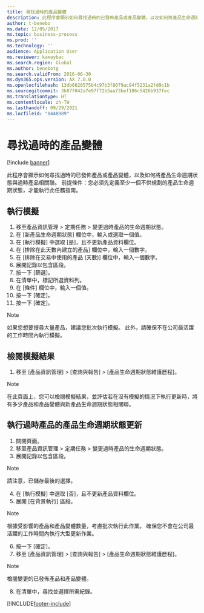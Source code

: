 ```yaml
---
title: 尋找過時的產品變體
description: 此程序會顯示如何尋找過時的已發佈產品或產品變體，以及如何將產品生命週期狀態與過時產品相關聯。
author: t-benebo
ms.date: 12/05/2017
ms.topic: business-process
ms.prod: ''
ms.technology: ''
audience: Application User
ms.reviewer: kamaybac
ms.search.region: Global
ms.author: benebotg
ms.search.validFrom: 2016-06-30
ms.dyn365.ops.version: AX 7.0.0
ms.openlocfilehash: 13db6620575b4c97b3f8079ac94f5231a2fd9c1b
ms.sourcegitcommit: 3b87f042a7e97f72b5aa73bef186c5426b937fec
ms.translationtype: HT
ms.contentlocale: zh-TW
ms.lasthandoff: 09/29/2021
ms.locfileid: "8448989"
---
```

# <a name="find-obsolete-product-variants"></a>尋找過時的產品變體 

[!include [banner](../../includes/banner.md)]

此程序會顯示如何尋找過時的已發佈產品或產品變體，以及如何將產品生命週期狀態與過時產品相關聯。 前提條件：您必須先定義至少一個不供規劃的產品生命週期狀態，才能執行此任務指南。


## <a name="run-a-simulation"></a>執行模擬
1. 移至產品資訊管理 > 定期任務 > 變更過時產品的生命週期狀態。
2. 在 [新產品生命週期狀態] 欄位中，輸入或選取一個值。
3. 在 [執行模擬] 中選取 [是]，且不更新產品資料欄位。
4. 在 [排除在此天數內建立的產品] 欄位中，輸入一個數字。
5. 在 [排除在交易中使用的產品 (天數)] 欄位中，輸入一個數字。
6. 展開記錄以包含區段。
7. 按一下 [篩選]。
8. 在清單中，標記所選資料列。
9. 在 [條件] 欄位中，輸入一個值。
10. 按一下 [確定]。
11. 按一下 [確定]。

> [!NOTE]
> 如果您想要搜尋大量產品，建議您批次執行模擬。 此外，請確保不在公司最活躍的工作時間內執行模擬。  

## <a name="review-the-simulation-results"></a>檢閱模擬結果
1. 移至 [產品資訊管理] > [查詢與報告] > [產品生命週期狀態維護歷程]。
   
> [!NOTE]
> 在此頁面上，您可以檢閱模擬結果，並評估若在沒有模擬的情況下執行更新時，將有多少產品和產品變體與新產品生命週期狀態相關聯。  

## <a name="run-the-update-of-the-product-lifecycle-state-for-obsolete-products"></a>執行過時產品的產品生命週期狀態更新
1. 關閉頁面。
2. 移至產品資訊管理 > 定期任務 > 變更過時產品的生命週期狀態。
3. 展開記錄以包含區段。

> [!NOTE]
> 請注意，已儲存最後的選擇。  

4. 在 [執行模擬] 中選取 [否]，且不更新產品資料欄位。
5. 展開 [在背景執行] 區段。

> [!NOTE]
> 根據受影響的產品和產品變體數量，考慮批次執行此作業。 確保您不會在公司最活躍的工作時間內執行大型更新作業。  

6. 按一下 [確定]。
7. 移至 [產品資訊管理] > [查詢與報告] > [產品生命週期狀態維護歷程]。

> [!NOTE]
> 檢閱變更的已發佈產品和產品變體。  

8. 在清單中，尋找並選擇所需紀錄。



[!INCLUDE[footer-include](../../../includes/footer-banner.md)]